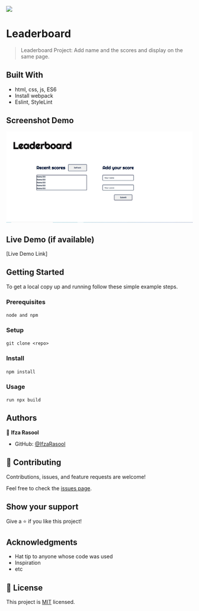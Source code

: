 ![](https://img.shields.io/badge/Microverse-blueviolet)

# Leaderboard

> Leaderboard Project: Add name and the scores and display on the same page.

## Built With

- html, css, js, ES6
- Install webpack
- Eslint, StyleLint

## Screenshot Demo

![AddscoresPage](./images/interface.jpg)

## Live Demo (if available)

[Live Demo Link]

## Getting Started

To get a local copy up and running follow these simple example steps.

### Prerequisites

`node and npm`

### Setup

`git clone <repo>`

### Install

`npm install`

### Usage

`run npx build`

## Authors

👤 **Ifza Rasool**

- GitHub: [@IfzaRasool](https://github.com/IfzaRasool)

## 🤝 Contributing

Contributions, issues, and feature requests are welcome!

Feel free to check the [issues page](../../issues/).

## Show your support

Give a ⭐️ if you like this project!

## Acknowledgments

- Hat tip to anyone whose code was used
- Inspiration
- etc

## 📝 License

This project is [MIT](./MIT.md) licensed.
